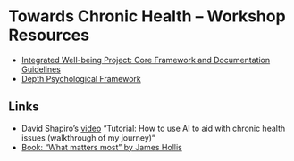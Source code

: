 # Towards Chronic Health – Workshop Resources

- [Integrated Well-being Project: Core Framework and Documentation Guidelines](/towards-chronic-health/integrated-well-being-project-core-framework-and-documentation-guidelines)
- [Depth Psychological Framework](/towards-chronic-health/framework-for-depth-psychological-dialogue-and-practice)


## Links

- David Shapiro’s [video](https://www.youtube.com/watch?v=EhCQKQpHJ7s) “Tutorial: How to use AI to aid with chronic health issues (walkthrough of my journey)“
- [Book: “What matters most” by James Hollis](https://www.penguinrandomhouse.com/books/303341/what-matters-most-by-james-hollis/)
